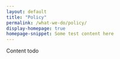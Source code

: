 ```yaml
---
layout: default
title: "Policy"
permalink: /what-we-do/policy/
display-homepage: true
homepage-snippet: Some test content here
---
```


Content todo
